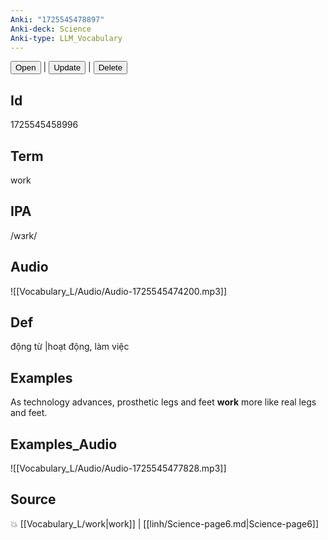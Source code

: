 ```yaml
---
Anki: "1725545478897"
Anki-deck: Science
Anki-type: LLM_Vocabulary
---
```

<button class="anki-btn-open">Open</button> | <button class="anki-btn-update">Update</button> | <button class="anki-btn-delete">Delete</button>

## Id
1725545458996
## Term
work
## IPA
 /wɜrk/
## Audio
 ![[Vocabulary_L/Audio/Audio-1725545474200.mp3]]

## Def
 động từ |hoạt động, làm việc 
## Examples
As technology advances, prosthetic legs and feet **work** more like real legs and feet.

## Examples_Audio
![[Vocabulary_L/Audio/Audio-1725545477828.mp3]]
## Source
💥 [[Vocabulary_L/work|work]] |  [[linh/Science-page6.md|Science-page6]]